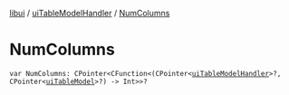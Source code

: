 [libui](../index.md) / [uiTableModelHandler](index.md) / [NumColumns](./-num-columns.md)

# NumColumns

`var NumColumns: CPointer<CFunction<(CPointer<`[`uiTableModelHandler`](index.md)`>?, CPointer<`[`uiTableModel`](../ui-table-model.md)`>?) -> Int>>?`